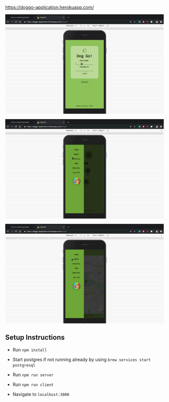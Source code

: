 https://doggo-application.herokuapp.com/

![](gif1.gif)

![](gif2.gif)

![](gif3.gif)



## Setup Instructions
* Run `npm install`

* Start postgres if not running already by using `brew services start postgresql`
* Run `npm run server`
* Run `npm run client`
* Navigate to `localhost:3000`



